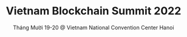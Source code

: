 ---
title: "Vietnam Blockchain Summit 2022"
banner: "/banners/vbs.jpg"
# heading: "A New Science Based on Metaphysics and Dialectics"
subtitle: "Tháng Mười 19-20 @ Vietnam National Convention Center Hanoi"
linktext: "Thông tin"
link: "https://vietnamblockchainsummit.com/"
# link: "/cyber/22-10-25/"

# title: "Alibaba's First Cloud Day on October 19, 2022"
# banner: "/graphics/alibaba.jpg"
# heading: "A New Science Based on Metaphysics and Dialectics"
# subtitle: "The event will be at the Grand Hyatt in Manila"
# linktext: "Read More"
# link: "https://fintechnews.ph/56830/cloud/alibaba-cloud-will-host-its-first-cloud-day-in-the-philippines-in-october/"
---
